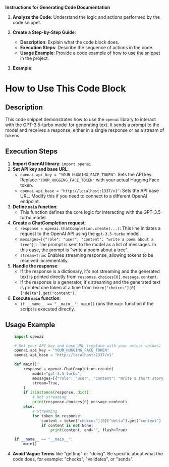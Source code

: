 **Instructions for Generating Code Documentation**

1. **Analyze the Code**: Understand the logic and actions performed by the code snippet.

2. **Create a Step-by-Step Guide**:
    - **Description**: Explain what the code block does.
    - **Execution Steps**: Describe the sequence of actions in the code.
    - **Usage Example**: Provide a code example of how to use the snippet in the project.

3. **Example**:

How to Use This Code Block
=========================================================================================

Description
-------------------------
This code snippet demonstrates how to use the `openai` library to interact with the GPT-3.5-turbo model for generating text. It sends a prompt to the model and receives a response, either in a single response or as a stream of tokens. 

Execution Steps
-------------------------
1. **Import OpenAI library**: `import openai`
2. **Set API key and base URL**:
    - `openai.api_key = "YOUR_HUGGING_FACE_TOKEN"`: Sets the API key. Replace `"YOUR_HUGGING_FACE_TOKEN"` with your actual Hugging Face token.
    - `openai.api_base = "http://localhost:1337/v1"`: Sets the API base URL. Modify this if you need to connect to a different OpenAI endpoint.
3. **Define `main` function**: 
    - This function defines the core logic for interacting with the GPT-3.5-turbo model.
4. **Create a ChatCompletion request**:
    - `response = openai.ChatCompletion.create(...)`: This line initiates a request to the OpenAI API using the `gpt-3.5-turbo` model. 
    - `messages=[{"role": "user", "content": "write a poem about a tree"}]`: The prompt is sent to the model as a list of messages. In this case, the prompt is "write a poem about a tree".
    - `stream=True`: Enables streaming response, allowing tokens to be received incrementally.
5. **Handle the response**:
    - If the response is a dictionary, it's not streaming and the generated text is printed directly from `response.choices[0].message.content`.
    - If the response is a generator, it's streaming and the generated text is printed one token at a time from `token["choices"][0]["delta"].get("content")`.
6. **Execute `main` function**:
    - `if __name__ == "__main__": main()` runs the `main` function if the script is executed directly.

Usage Example
-------------------------

```python
    import openai

    # Set your API key and base URL (replace with your actual values)
    openai.api_key = "YOUR_HUGGING_FACE_TOKEN"
    openai.api_base = "http://localhost:1337/v1"

    def main():
        response = openai.ChatCompletion.create(
            model="gpt-3.5-turbo",
            messages=[{"role": "user", "content": "Write a short story about a cat and a dog who become friends."}],
            stream=True,
        )
        if isinstance(response, dict):
            # Not streaming
            print(response.choices[0].message.content)
        else:
            # Streaming
            for token in response:
                content = token["choices"][0]["delta"].get("content")
                if content is not None:
                    print(content, end="", flush=True)

    if __name__ == "__main__":
        main()
```

4. **Avoid Vague Terms** like "getting" or "doing". Be specific about what the code does, for example: "checks", "validates", or "sends".